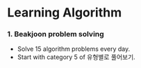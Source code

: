 # Learning Algorithm

### 1. Beakjoon problem solving
* Solve 15 algorithm problems every day.
* Start with category 5 of 유형별로 풀어보기.